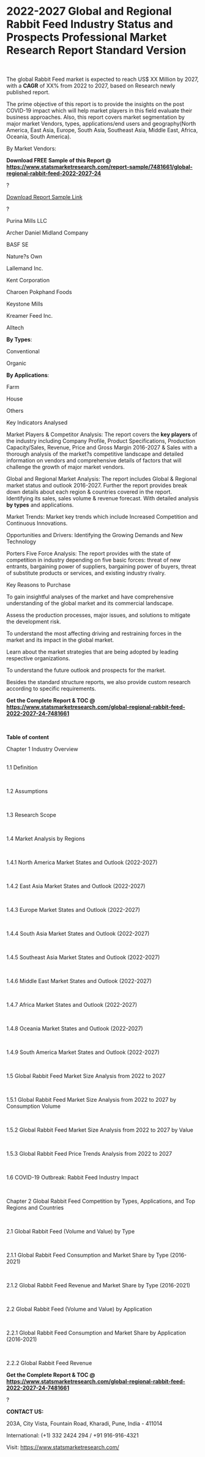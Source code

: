 <h1>2022-2027 Global and Regional Rabbit Feed Industry Status and Prospects Professional Market Research Report Standard Version</h1><br/><p>The global Rabbit Feed market is expected to reach US$ XX Million by 2027, with a <strong>CAGR</strong> of XX% from 2022 to 2027, based on Research newly published report.</p>
 
 
 
 <p>The prime objective of this report is to provide the insights on the post COVID-19 impact which will help market players in this field evaluate their business approaches. Also, this report covers market segmentation by major market Vendors, types, applications/end users and geography(North America, East Asia, Europe, South Asia, Southeast Asia, Middle East, Africa, Oceania, South America).</p>
 
 
 
 <p>By Market Vendors:</p>
 
 
 
 <div><b>Download FREE Sample of this Report @ <a href="https://www.statsmarketresearch.com/download-free-sample/7481661/global-regional-rabbit-feed-2022-2027-24">https://www.statsmarketresearch.com/report-sample/7481661/global-regional-rabbit-feed-2022-2027-24</a></b></div>
 
 
 
 <p>? </p>
 
 
 
 <p><a href="https://www.statsmarketresearch.com/download-free-sample/7481661/global-regional-rabbit-feed-2022-2027-24">Download Report Sample Link</a></p>
 
 
 
 <p>? </p>
 
 
 
 <p>Purina Mills LLC</p>
 
 
 
 <p>Archer Daniel Midland Company</p>
 
 
 
 <p>BASF SE</p>
 
 
 
 <p>Nature?s Own</p>
 
 
 
 <p>Lallemand Inc.</p>
 
 
 
 <p>Kent Corporation</p>
 
 
 
 <p>Charoen Pokphand Foods</p>
 
 
 
 <p>Keystone Mills</p>
 
 
 
 <p>Kreamer Feed Inc.</p>
 
 
 
 <p>Alltech</p>
 
 
 
 <p><strong>By Types</strong>:</p>
 
 
 
 <p>Conventional</p>
 
 
 
 <p>Organic</p>
 
 
 
 <p><strong><strong>By Applications</strong></strong>:</p>
 
 
 
 <p>Farm</p>
 
 
 
 <p>House</p>
 
 
 
 <p>Others</p>
 
 
 
 <p>Key Indicators Analysed</p>
 
 
 
 <p>Market Players & Competitor Analysis: The report covers the <strong>key players</strong> of the industry including Company Profile, Product Specifications, Production Capacity/Sales, Revenue, Price and Gross Margin 2016-2027 & Sales with a thorough analysis of the market?s competitive landscape and detailed information on vendors and comprehensive details of factors that will challenge the growth of major market vendors.</p>
 
 
 
 <p>Global and Regional Market Analysis: The report includes Global & Regional market status and outlook 2016-2027. Further the report provides break down details about each region & countries covered in the report. Identifying its sales, sales volume & revenue forecast. With detailed analysis <strong>by types</strong> and applications.</p>
 
 
 
 <p>Market Trends: Market key trends which include Increased Competition and Continuous Innovations.</p>
 
 
 
 <p>Opportunities and Drivers: Identifying the Growing Demands and New Technology</p>
 
 
 
 <p>Porters Five Force Analysis: The report provides with the state of competition in industry depending on five basic forces: threat of new entrants, bargaining power of suppliers, bargaining power of buyers, threat of substitute products or services, and existing industry rivalry.</p>
 
 
 
 <p>Key Reasons to Purchase</p>
 
 
 
 <p>To gain insightful analyses of the market and have comprehensive understanding of the global market and its commercial landscape.</p>
 
 
 
 <p>Assess the production processes, major issues, and solutions to mitigate the development risk.</p>
 
 
 
 <p>To understand the most affecting driving and restraining forces in the market and its impact in the global market.</p>
 
 
 
 <p>Learn about the market strategies that are being adopted by leading respective organizations.</p>
 
 
 
 <p>To understand the future outlook and prospects for the market.</p>
 
 
 
 <p>Besides the standard structure reports, we also provide custom research according to specific requirements.</p>
 
 
 
 <div><b>Get the Complete Report & TOC @ <a href="https://www.statsmarketresearch.com/global-regional-rabbit-feed-2022-2027-24-7481661">https://www.statsmarketresearch.com/global-regional-rabbit-feed-2022-2027-24-7481661</a></b></div>
 
 
 
 <p><br />
 
 <b>Table of content</b></p>
 
 
 
 <p>Chapter 1 Industry Overview<br />
 
 <br />
 
 1.1 Definition<br />
 
 <br />
 
 1.2 Assumptions<br />
 
 <br />
 
 1.3 Research Scope<br />
 
 <br />
 
 1.4 Market Analysis by Regions<br />
 
 <br />
 
 1.4.1 North America Market States and Outlook (2022-2027)<br />
 
 <br />
 
 1.4.2 East Asia Market States and Outlook (2022-2027)<br />
 
 <br />
 
 1.4.3 Europe Market States and Outlook (2022-2027)<br />
 
 <br />
 
 1.4.4 South Asia Market States and Outlook (2022-2027)<br />
 
 <br />
 
 1.4.5 Southeast Asia Market States and Outlook (2022-2027)<br />
 
 <br />
 
 1.4.6 Middle East Market States and Outlook (2022-2027)<br />
 
 <br />
 
 1.4.7 Africa Market States and Outlook (2022-2027)<br />
 
 <br />
 
 1.4.8 Oceania Market States and Outlook (2022-2027)<br />
 
 <br />
 
 1.4.9 South America Market States and Outlook (2022-2027)<br />
 
 <br />
 
 1.5 Global Rabbit Feed Market Size Analysis from 2022 to 2027<br />
 
 <br />
 
 1.5.1 Global Rabbit Feed Market Size Analysis from 2022 to 2027 by Consumption Volume<br />
 
 <br />
 
 1.5.2 Global Rabbit Feed Market Size Analysis from 2022 to 2027 by Value<br />
 
 <br />
 
 1.5.3 Global Rabbit Feed Price Trends Analysis from 2022 to 2027<br />
 
 <br />
 
 1.6 COVID-19 Outbreak: Rabbit Feed Industry Impact<br />
 
 <br />
 
 Chapter 2 Global Rabbit Feed Competition by Types, Applications, and Top Regions and Countries<br />
 
 <br />
 
 2.1 Global Rabbit Feed (Volume and Value) by Type<br />
 
 <br />
 
 2.1.1 Global Rabbit Feed Consumption and Market Share by Type (2016-2021)<br />
 
 <br />
 
 2.1.2 Global Rabbit Feed Revenue and Market Share by Type (2016-2021)<br />
 
 <br />
 
 2.2 Global Rabbit Feed (Volume and Value) by Application<br />
 
 <br />
 
 2.2.1 Global Rabbit Feed Consumption and Market Share by Application (2016-2021)<br />
 
 <br />
 
 2.2.2 Global Rabbit Feed Revenue</p>
 
 
 
 <div><b>Get the Complete Report & TOC @ <a href="https://www.statsmarketresearch.com/global-regional-rabbit-feed-2022-2027-24-7481661">https://www.statsmarketresearch.com/global-regional-rabbit-feed-2022-2027-24-7481661</a></b></div>
 
 
 
 <p>? </p>
 
 
 
 <p><b>CONTACT US:</b><br />
 
 203A, City Vista, Fountain Road, Kharadi, Pune, India - 411014<br />
 
 International: (+1) 332 2424 294 / +91 916-916-4321<br />
 
 Visit: <a href="https://www.statsmarketresearch.com/">https://www.statsmarketresearch.com/</a></p>